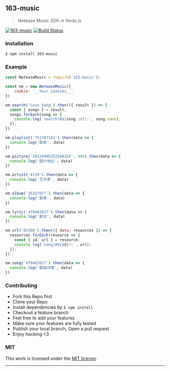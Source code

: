 ## 163-music

> Netease Music SDK in Node.js


 [![163-music](https://img.shields.io/npm/v/163-music.svg)](https://npmjs.org/163-music) 
 [![Build Status](https://travis-ci.org/song940/163-music.svg?branch=master)](https://travis-ci.org/song940/163-music)

### Installation

```bash
$ npm install 163-music
```

### Example


```javascript
const NeteaseMusic = require('163-music');

const nm = new NeteaseMusic({
    cookie: '__Your_Cookies__'
})

nm.search('Love Song').then(({ result }) => {
  const { songs } = result;
  songs.forEach(song => {
    console.log(`search(#${song.id}):`, song.name);
  });
})

nm.playlist('751387161').then(data => {
  console.log('歌单', data)
})

nm.picture('19124905253588326', 400).then(data => {
  console.log('图片地址', data)
})

nm.artist('4130').then(data => {
  console.log('艺术家', data)
})

nm.album('35327877').then(data => {
  console.log('歌单', data)
})

nm.lyric('479403027').then(data => {
  console.log('歌词', data)
})

nm.url('82360').then(({ data: resources }) => {
  resources.forEach(resource => {
    const { id, url } = resource;
    console.log(`song(#${id}):`, url);
  });
})

nm.song('479403027').then(data => {
  console.log('歌曲详情', data)
})
```


### Contributing
- Fork this Repo first
- Clone your Repo
- Install dependencies by `$ npm install`
- Checkout a feature branch
- Feel free to add your features
- Make sure your features are fully tested
- Publish your local branch, Open a pull request
- Enjoy hacking <3

### MIT

This work is licensed under the [MIT license](./LICENSE).

---